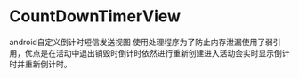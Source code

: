 # CountDownTimerView
android自定义倒计时短信发送视图
使用处理程序为了防止内存泄漏使用了弱引用，优点是在活动中退出销毁时倒计时依然进行重新创建进入活动会实时显示倒计时并重新倒计时。
